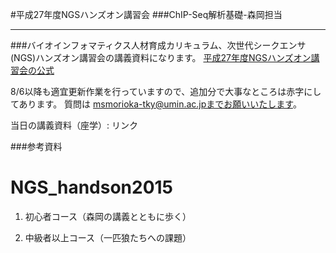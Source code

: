 #平成27年度NGSハンズオン講習会
###ChIP-Seq解析基礎-森岡担当
***
###バイオインフォマティクス人材育成カリキュラム、次世代シークエンサ(NGS)ハンズオン講習会の講義資料になります。
[平成27年度NGSハンズオン講習会の公式](http://biosciencedbc.jp/human/human-resources/workshop/h27)

8/6以降も適宜更新作業を行っていますので、追加分で大事なところは赤字にしてあります。
質問は msmorioka-tky@umin.ac.jpまでお願いいたします。

当日の講義資料（座学）: リンク

###参考資料



# NGS_handson2015
1. 初心者コース（森岡の講義とともに歩く）


2. 中級者以上コース（一匹狼たちへの課題）



 




